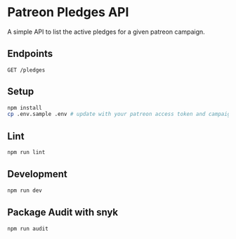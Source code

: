 # Patreon Pledges API

A simple API to list the active pledges for a given patreon campaign.

## Endpoints

`GET /pledges`

## Setup

```sh
npm install
cp .env.sample .env # update with your patreon access token and campaign id
```

## Lint

```sh
npm run lint
```

## Development

```sh
npm run dev
```

## Package Audit with snyk

```sh
npm run audit
```
